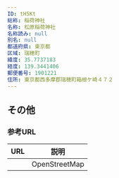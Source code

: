 ```yaml
---
ID: tH5Kt
総称: 稲荷神社
名称: 松原稲荷神社
名称読み: null
別名: null
都道府県: 東京都
区域: 瑞穂町
緯度: 35.7737183
経度: 139.3441406
郵便番号: 1901221
住所: 東京都西多摩郡瑞穂町箱根ケ崎４７２
---
```


## その他

### 参考URL

| URL | 説明          |
| --- | ------------- |
|     | OpenStreetMap |
